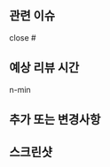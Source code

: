 ## 관련 이슈
<!-- close #이슈번호 -->
close #

## 예상 리뷰 시간
n-min

## 추가 또는 변경사항
<!-- 구체적으로 작성 부탁드립니다. -->

## 스크린샷
<!-- 추가되거나 변경된 사항을 이미지로 남겨주세요. -->
